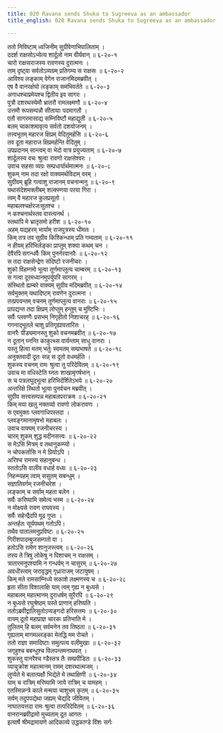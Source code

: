 ```yaml
---
title: 020 Ravana sends Shuka to Sugreeva as an ambassador
title_english: 020 Ravana sends Shuka to Sugreeva as an ambassador

---
```


<div class="audioEmbed"  caption="श्रीराम-हरिसीताराममूर्ति-घनपाठिभ्यां वचनम्" src="https://archive.org/download/Ramayana-recitation-Sriram-harisItArAmamUrti-Ghanapaati-v2/Kanda_6/Kanda_6_YK-020-Ravana_sends_Shuka_to_Sugreeva_as_an_ambassador.mp3"></div>

ततो निविष्टाम् ध्वजिनीम् सुग्रीवेणाभिपालिताम् ।  
ददर्श राक्षसोऽभ्येत्य शार्दूलो नाम वीर्यवान् ॥ ६-२०-१  
चारो राक्षसराजस्य रावणस्य दुरात्मनः ।  
ताम् दृष्ट्वा सर्वतोऽव्यग्रम् प्रतिगम्य स राक्षसः ॥ ६-२०-२  
आविश्य लङ्काम् वेगेन राजानमिदमब्रवीत् ।  
एष वै वानरर्क्षघो लङ्काम् समभिवर्तते ॥ ६-२०-३  
अगाधश्चाप्रमेयश्च द्वितीय इव सागरः ।  
पुत्रौ दशरथस्येमौ भ्रातरौ रामलक्ष्मणौ ॥ ६-२०-४  
उत्तमौ रूपसम्पन्नौ सीतायाः पदमागतौ ।  
एतौ सागरमासाद्य सम्निविष्टौ महाद्युती ॥ ६-२०-५  
बलम् चाकाशमावृत्य सर्वतो दशयोजनम् ।  
तत्त्वभूतम् महारज क्षिप्रम् वेदितुमर्हसि ॥ ६-२०-६  
तव दूता महाराज क्षिप्रमर्हन्ति वेदितुम् ।  
उपप्रदानम् सान्त्वम् वा भेदो वात्र प्रयुज्यताम् ॥ ६-२०-७  
शार्दूलस्य वचः श्रुत्वा रावणो राक्षसेश्वरः ।  
उवाच सहसा व्यग्रः सम्प्रधार्यार्थमात्मनः ॥ ६-२०-८  
शुकम् नाम तदा रक्षो वाक्यमर्थविदाम् वरम् ।  
सुग्रीवम् ब्रूहि गत्वाशु राजानम् वचनान्मनु ॥ ६-२०-९  
यथासंदेशमक्लीबम् शल्क्स्णया परया गिरा ।  
त्वम् वै महारज कुलप्रसूतो ।  
महाबलश्चर्क्षरजःसुतश्च ।  
न कश्चनार्थस्तव वास्त्यनर्थ ।  
स्तथापि मे भ्रातृसमो हरीश ॥ ६-२०-१०  
अहम् यद्यहरम् भार्याम् राजपुत्रस्य धीमतः ।  
किम् तत्र तव सुग्रीव किश्किन्धाम् प्रति गम्यताम् ॥ ६-२०-११  
न हीयम् हरिभिर्लङ्का प्राप्तुम् शक्या कथम् चन ।  
देवैरपि सगन्धर्वैः किम् पुनर्नरवानरैः ॥ ६-२०-१२  
स तदा राक्षसेन्द्रेण संदिष्टो रजनीचरः ।  
शुको विहम्गमो भूत्वा तूर्णमाप्लुत्य चाम्बरम् ॥ ६-२०-१३  
स गत्वा दूरमध्वानमुपर्युपरि सागरम् ।  
संस्थितो ह्यम्बरे वाक्यम् सुग्रीव मदिमब्रवीत् ॥ ६-२०-१४  
सर्वमुक्तम् यथादिष्टम् रावणेन दुरात्मना ।  
तत्प्रपयन्तम् वचनम् तूर्णमाप्लुत्य वानराः ॥ ६-२०-१५  
प्रापद्यन्त तदा क्षिप्रम् लोप्तुम् हन्तुम् च मुष्टिभिः ।  
सर्वैः प्लवण्गैः प्रसभम् निगृहीतो निशाचरह् ॥ ६-२०-१६  
गगनाद्भूतले चाशु प्रतिगृह्यावतारितः ।  
वानरैः पीड्यमानस्तु शुको वचनमब्रवीत् ॥ ६-२०-१७  
न दूतान् घ्नन्ति काकुत्थ्स वार्यन्ताम् साधु वानराः ।  
यस्तु हित्वा मतम् भर्तुः स्वमतम् सम्प्रभाषते ॥ ६-२०-१८  
अनुक्तवादी दूतः सन्न् स दूतो वधमर्हति ।  
शुकस्य वचनम् रामः श्रुत्वा तु परिदेवितम् ॥ ६-२०-१९  
उवाच मा वधिस्टेति घ्नतः शाखामृगर्षभान् ।  
स च पत्रलघुद्भूत्वा हरिभिर्दर्शितेऽभये ॥ ६-२०-२०  
अन्तरिक्षे स्थितो भूत्वा पुनर्वचन मब्रवीत् ।  
सुग्रीव सत्त्वसम्पन्न महाबलपराक्रम ॥ ६-२०-२१  
किम् मया खलु नक्तव्यो रावणो लोकरावणः ।  
स एवमुक्तः प्लवगाधिपस्तदा ।  
प्लवङ्गमानामृषभो महाबलः ।  
उवाच वाक्यम् रजनीचरस्य ।  
चारम् शुकम् शुद्ध मदीनसत्त्वः ॥ ६-२०-२२  
स मेऽसि मित्रम् व तथानुकम्प्यो ।  
न चोपकर्तासि न मे प्रियोऽपि ।  
अरिश्च रामस्य सहानुबन्ध ।  
स्ततोऽसि वालीव वधार्ह वध्यः ॥ ६-२०-२३  
निहन्म्यहम् त्वाम् ससुतम् सबन्धुम् ।  
सज्ञातिवर्गम् रजनीचरेश ।  
लङ्काम् च सर्वाम् महता बलेन ।  
सर्वैः करिष्यामि समेत्य भस्म ॥ ६-२०-२४  
न मोक्ष्यसे रावण राघवस्य ।  
सर्वैः सहेन्द्रैदपि मूढ गुप्तः ।  
अन्तर्हतः सूर्यपथम् गतोऽपि।  
तथैव पातालमनुप्रविष्टः ॥ ६-२०-२५  
गिरीशपादम्बुजसम्गतो वा ।  
हतोऽसि रामेण शानुजस्त्वम् ॥ ६-२०-२६  
तस्य ते त्रिषु लोकेषु न पिशाचम् न राक्षसम् ।  
त्रातारमनुपश्यामि न गन्धर्वम् न चासुरम् ॥ ६-२०-२७  
अवधीस्त्वम् जरावृद्धम् गृध्राराजम् जटायुषम् ।  
किम् मते रामसाम्निध्ये सकाशे लक्ष्मणस्य च ॥ ६-२०-२८  
हृता सीता विशालाक्षि याम् त्वम् गृह्य न बुध्यसे ।  
महाबलम् महात्मानम् दुराधर्षम् सुरैरपि ॥ ६-२०-२९  
न बुध्यसे रघुश्रेष्ठम् यस्ते प्राणान् हरिष्यति ।  
ततोऽब्रवीद्वालिसुतोऽप्यङ्गदो हरिसत्तमः ॥ ६-२०-३०  
वायम् दूतो महाप्राज्ञ चारकः प्रतिभाति मे ।  
तुलितम् हि बलम् सर्वमनेन तव तिष्ठता ॥ ६-२०-३१  
गृह्यताम् मागमल्लङ्का मेतद्धि मम रोचते ।  
ततो राज्ञा समादिष्टाः समुत्पत्य वलीमुखाः ॥ ६-२०-३२  
जगृहुश्च बबन्धुश्च विलपन्तमनाथवत् ।  
शुकस्तु वानरैश्च ण्डैस्तत्र तैः सम्प्रपीडितः ॥ ६-२०-३३  
व्याचुक्रोश महात्मानम् रामम् दशरथात्मजम् ।  
लुप्येते मे बलात्पक्षौ भिद्येते मे तथाक्षिणी ॥ ६-२०-३४  
याम् च रात्रिम् मरिष्यामि जाये रात्रिम् च यामहम् ।  
एतस्मिन्नन्त्रे काले मन्मया चाशुभम् कृतम् ॥ ६-२०-३५  
सर्वम् तदुपपद्येथा जह्यम् चेद्यदि जीवितम् ।  
नाघातयत्तदा रामः श्रुत्वा तत्परिदेवितम् ॥ ६-२०-३६  
वानरानब्रवीद्रामो मुच्यताम् दूत आगतः ।  
इत्यार्षे श्रीमद्रामायणे आदिकाव्ये उद्धकाण्डे विंशः सर्गः